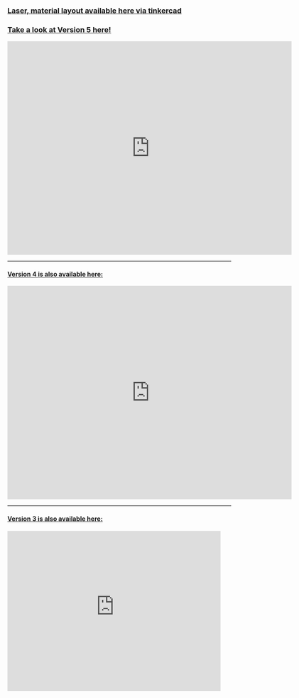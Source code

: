 ### [Laser, material layout available here via tinkercad](https://www.tinkercad.com/things/5ameulV7Vhl)


  
  
### [Take a look at Version 5 here!](https://a360.co/2T7qDpi)

<iframe src="https://myhub.autodesk360.com/ue2819a04/shares/public/SH56a43QTfd62c1cd968e942e13e9a9be6bf?mode=embed" width="640" height="480" allowfullscreen="true" webkitallowfullscreen="true" mozallowfullscreen="true"  frameborder="0"></iframe>

---

#### [Version 4 is also available here:](https://a360.co/363hEL4)

<iframe src="https://myhub.autodesk360.com/ue2819a04/shares/public/SH56a43QTfd62c1cd96851a0f002b06165b3?mode=embed" width="640" height="480" allowfullscreen="true" webkitallowfullscreen="true" mozallowfullscreen="true"  frameborder="0"></iframe>

---

#### [Version 3 is also available here:](https://a360.co/2WaCnZP)

<iframe src="https://myhub.autodesk360.com/ue2819a04/shares/public/SH56a43QTfd62c1cd968653d183add6c0544?mode=embed" width="480" height="360" allowfullscreen="true" webkitallowfullscreen="true" mozallowfullscreen="true"  frameborder="0"></iframe>
